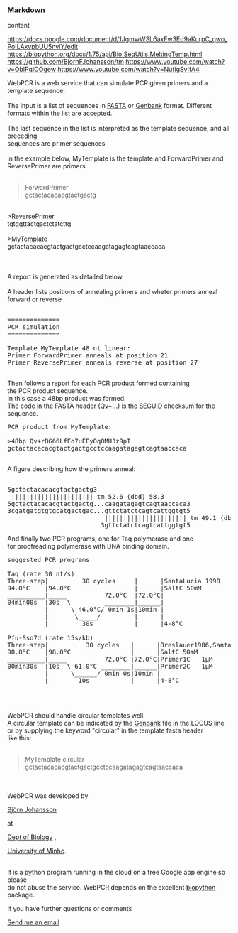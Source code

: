 ### Markdown

content


https://docs.google.com/document/d/1JgmwWSL6axFw3Ed9aKurpC_qwo_PoILAxvpbUU5nviY/edit
https://biopython.org/docs/1.75/api/Bio.SeqUtils.MeltingTemp.html
https://github.com/BjornFJohansson/tm
https://www.youtube.com/watch?v=OblPqlOOgew
https://www.youtube.com/watch?v=NufigSvIfA4


<html>
<meta http-equiv="Content-type" content="text/html;charset=UTF-8">
<title>WebPCR help</title>

<head>
<link type="text/css" rel="stylesheet" href="/stylesheets/main.css" />
</head>

WebPCR is a web service that can simulate PCR given primers and a template sequence.<br>
<br>
The input is a list of sequences in <a href="http://en.wikipedia.org/wiki/FASTA_format">FASTA</a>
or <a href="http://quma.cdb.riken.jp/help/gbHelp.html">Genbank</a> format.
Different formats within the list are accepted.<br>
<br>
The last sequence in the list is interpreted as the template sequence, and all preceding<br>
sequences are primer sequences<br>
<br>
in the example below, MyTemplate is the template and ForwardPrimer and ReversePrimer are primers.
<br>
<br>
>ForwardPrimer<br>
gctactacacacgtactgactg<br>
<br>
>ReversePrimer<br>
tgtggttactgactctatcttg<br>
<br>
>MyTemplate<br>
gctactacacacgtactgactgcctccaagatagagtcagtaaccaca<br>
<br>
<br>
<br>
A report is generated as detailed below.<br>
<br>
A header lists positions of annealing primers and wheter primers anneal<br>
forward or reverse<br>

<pre>

==============
PCR simulation
==============

Template MyTemplate 48 nt linear:
Primer ForwardPrimer anneals at position 21
Primer ReversePrimer anneals reverse at position 27

</pre>

Then follows a report for each PCR product formed containing<br>
the PCR product sequence.<br>
In this case a 48bp product was formed.<br>
The code
in the FASTA header (Qv+...) is the
<a href="http://bioinformatics.anl.gov/seguid/">SEGUID</a> checksum for the sequence.
<br>


<pre>
PCR product from MyTemplate:

>48bp Qv+rBG66LfFo7uEEyOqOMH3z9pI
gctactacacacgtactgactgcctccaagatagagtcagtaaccaca

</pre>
A figure describing how the primers anneal:
<pre>

5gctactacacacgtactgactg3
 |||||||||||||||||||||| tm 52.6 (dbd) 58.3
5gctactacacacgtactgactg...caagatagagtcagtaaccaca3
3cgatgatgtgtgcatgactgac...gttctatctcagtcattggtgt5
                          |||||||||||||||||||||| tm 49.1 (dbd) 57.7
                         3gttctatctcagtcattggtgt5
</pre>

And finally two PCR programs, one for Taq polymerase and one<br>
for proofreading polymerase with DNA binding domain.<br>

<pre>
suggested PCR programs

Taq (rate 30 nt/s)
Three-step|         30 cycles     |      |SantaLucia 1998
94.0°C    |94.0°C                 |      |SaltC 50mM
__________|_____          72.0°C  |72.0°C|
04min00s  |30s  \         ________|______|
          |      \ 46.0°C/ 0min 1s|10min |
          |       \_____/         |      |
          |         30s           |      |4-8°C

Pfu-Sso7d (rate 15s/kb)
Three-step|          30 cycles   |      |Breslauer1986,SantaLucia1998
98.0°C    |98.0°C                |      |SaltC 50mM
__________|_____          72.0°C |72.0°C|Primer1C   1µM
00min30s  |10s  \ 61.0°C ________|______|Primer2C   1µM
          |      \______/ 0min 0s|10min |
          |        10s           |      |4-8°C



</pre>

WebPCR should handle circular templates well. <br>
A circular template can be indicated by the
<a href="http://www.ncbi.nlm.nih.gov/nuccore/L09137">Genbank</a>
file in the LOCUS line<br>
or by supplying the keyword "circular" in the template fasta header<br>
like this:<br>
<br>
>MyTemplate circular<br>
gctactacacacgtactgactgcctccaagatagagtcagtaaccaca<br>
<br>
<br>
WebPCR was developed by

<a href="https://sites.google.com/site/metabolicengineeringgroup/">Björn Johansson</a>

at

<a href="http://www.bio.uminho.pt/">Dept of Biology</a>
,

<a href="http://www.uminho.pt/">University of Minho</a>.

<br>
It is a python program running in the cloud on a free Google app engine so please<br>
do not abuse the service. WebPCR depends on the excellent
<a href="http://biopython.org/wiki/Biopython">biopython</a> package.

<br>

If you have further questions or comments

<a href="mailto:bjornjobb@gmail.com?subject=WebPCR">Send me an email</a>
<br>
    <br>
        <br>
</html>
